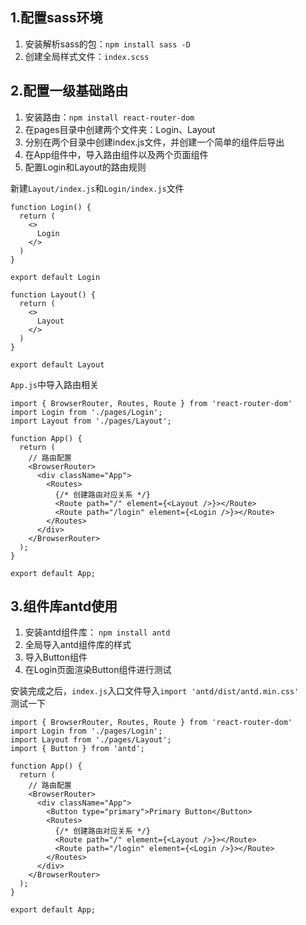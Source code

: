 ## 1.配置sass环境
1. 安装解析sass的包：`npm install sass -D`
2. 创建全局样式文件：`index.scss`

## 2.配置一级基础路由
1. 安装路由：`npm install react-router-dom`
2. 在pages目录中创建两个文件夹：Login、Layout
3. 分别在两个目录中创建index.js文件，并创建一个简单的组件后导出
4. 在App组件中，导入路由组件以及两个页面组件
5. 配置Login和Layout的路由规则

新建`Layout/index.js`和`Login/index.js`文件
```
function Login() {
  return (
    <>
      Login
    </>
  )
}

export default Login
```
```
function Layout() {
  return (
    <>
      Layout
    </>
  )
}

export default Layout
```
`App.js`中导入路由相关
```
import { BrowserRouter, Routes, Route } from 'react-router-dom'
import Login from './pages/Login';
import Layout from './pages/Layout';

function App() {
  return (
    // 路由配置
    <BrowserRouter>
      <div className="App">
        <Routes>
          {/* 创建路由对应关系 */}
          <Route path="/" element={<Layout />}></Route>
          <Route path="/login" element={<Login />}></Route>
        </Routes>
      </div>
    </BrowserRouter>
  );
}

export default App;
```

## 3.组件库antd使用
1. 安装antd组件库： `npm install antd`
2. 全局导入antd组件库的样式
3. 导入Button组件
4. 在Login页面渲染Button组件进行测试

安装完成之后，`index.js`入口文件导入`import 'antd/dist/antd.min.css'`  
测试一下
```
import { BrowserRouter, Routes, Route } from 'react-router-dom'
import Login from './pages/Login';
import Layout from './pages/Layout';
import { Button } from 'antd';

function App() {
  return (
    // 路由配置
    <BrowserRouter>
      <div className="App">
        <Button type="primary">Primary Button</Button>
        <Routes>
          {/* 创建路由对应关系 */}
          <Route path="/" element={<Layout />}></Route>
          <Route path="/login" element={<Login />}></Route>
        </Routes>
      </div>
    </BrowserRouter>
  );
}

export default App;
```